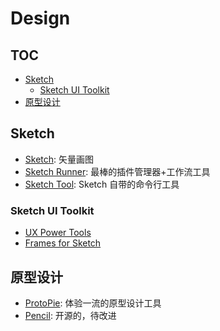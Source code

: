 # Design

## TOC


<!-- MarkdownTOC GFM -->

- [Sketch](#sketch)
    - [Sketch UI Toolkit](#sketch-ui-toolkit)
- [原型设计](#原型设计)

<!-- /MarkdownTOC -->


## Sketch

- [Sketch](https://www.sketchapp.com): 矢量画图
- [Sketch Runner](http://sketchrunner.com/): 最棒的插件管理器+工作流工具
- [Sketch Tool](https://www.sketchapp.com/tool): Sketch 自带的命令行工具

### Sketch UI Toolkit

- [UX Power Tools](https://www.uxpower.tools/)
- [Frames for Sketch](http://framesforsketch.com/)


## 原型设计

- [ProtoPie](https://www.protopie.io): 体验一流的原型设计工具
- [Pencil](https://github.com/evolus/pencil/): 开源的，待改进
